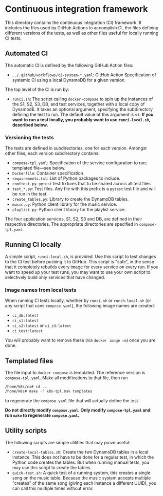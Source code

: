 # Continuous integration framework

This directory contains the continuous integration (CI) framework. It includes the files used by GitHub Actions to accomplish CI, the files defining different versions of the tests, as well as other files useful for locally running CI tests.

## Automated CI

The automatic CI is defined by the following GitHub Action files:

* `../.github/workflows/ci-system-*.yaml`: GitHub Action Specification of systemic CI using a local DynamoDB for a given version.

The top level of the CI is run by:

* `runci.sh`: The script calling `docker-compose` to spin up the instances of the S1, S2, S3, DB, and test services, together with a local copy of DynamodB. It takes an optional argument, specifying the subdirectory defining the test to run.  The default value of this argument is `v1`.  **If you want to run a test locally, you probably want to use `runci-local.sh`, described below.**

### Versioning the tests

The tests are defined in subdirectories, one for each version. Amongst other files, each version subdirectory contains:

* `compose-tpl.yaml`: Specification of the service configuration to run; templated file&mdash;see below.
* `Dockerfile`: Container specification.
* `requirements.txt`: List of Python packages to include.
* `conftest.py`: `pytest` test fixtures that to be shared across all test files.
* `test_*.py`: Test files. Any file with this prefix is a `pytest` test file and will be run in the test.
* `create_tables.py`: Library to create the DynamoDB tables.
* `music.py`: Python client library for the music service.
* `playlist.py`: Python client library for the playlist service.

The four application services, S1, S2, S3 and DB, are defined in their respective directories. The appropriate directories are specified in `compose-tpl.yaml`.

## Running CI locally

A simple script, `runci-local.sh`, is provided. Use this script to test changes to the CI test before pushing it to GitHub.  This script is "safe", in the sense that it completely rebuilds every image for every service on every run.  If you want to speed up your test runs, you may want to use your own script to selectively build only services that have changed.

### Image names from local tests

When running CI tests locally, whether by `runci.sh` or `runch-local.sh` (or any script that uses `compose.yaml`), the following image names are created:

* `ci_db:latest`
* `ci_s1:latest`
* `ci_s2:latest` or `ci_s3:latest`
* `ci_test:latest`

You will probably want to remove these (via `docker image rm`) once you are done.

## Templated files

The file input to `docker-compose` is templated.  The reference version is `compose-tpl.yaml`. Make all modifications to that file, then run

~~~bash
/home/k8s/ci# cd ..
/home/k8s# make -f k8s-tpl.mak templates
~~~

to regenerate the `compose.yaml` file that will actually define the test.

**Do not directly modify `compose.yaml`.  Only modify `compose-tpl.yaml` and run `make` to regenerate `compose.yaml`.**

## Utility scripts

The following scripts are simple utilities that may prove useful:

* `create-local-tables.sh`: Create the two DynamoDB tables in a local instance. This does not have to be done for a regular test, in which the Python code creates the tables.  But when running manual tests, you may use this script to create the tables.
* `quick-test.sh`: A quick test of a running system, this creates a single song on the music table.  Because the music system accepts multiple "creates" of the same song (giving each instance a different UUID), you can call this multiple times without error.
